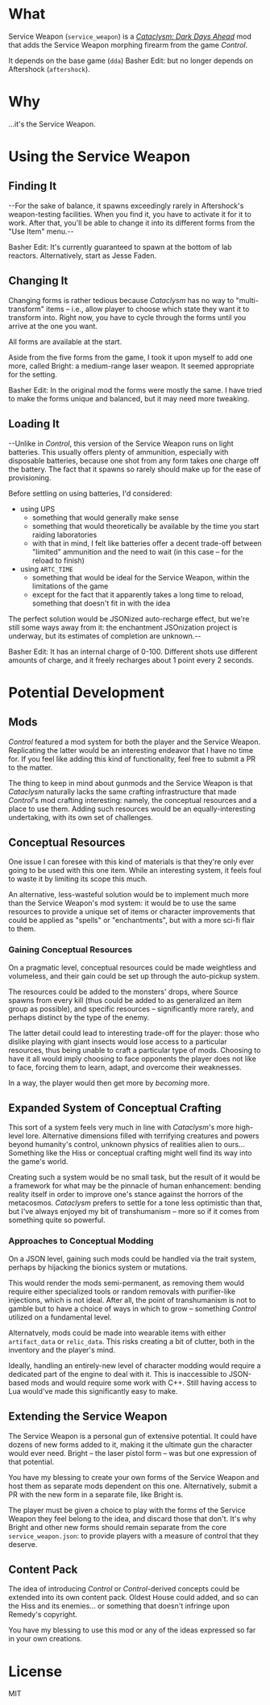# What

Service Weapon (`service_weapon`) is a [*Cataclysm: Dark Days Ahead*](http://github.com/cleverRaven/Cataclysm-DDA) mod that adds the Service Weapon morphing firearm from the game *Control*.

It depends on the base game (`dda`) Basher Edit: but no longer depends on Aftershock (`aftershock`).

# Why

...it's the Service Weapon.

# Using the Service Weapon

## Finding It

--For the sake of balance, it spawns exceedingly rarely in Aftershock's weapon-testing facilities. When you find it, you have to activate it for it to work. After that, you'll be able to change it into its different forms from the "Use Item" menu.--

Basher Edit: It's currently guaranteed to spawn at the bottom of lab reactors. Alternatively, start as Jesse Faden.

## Changing It

Changing forms is rather tedious because *Cataclysm* has no way to "multi-transform" items – i.e., allow player to choose which state they want it to transform into. Right now, you have to cycle through the forms until you arrive at the one you want.

All forms are available at the start.

Aside from the five forms from the game, I took it upon myself to add one more, called Bright: a medium-range laser weapon. It seemed appropriate for the setting.

Basher Edit: In the original mod the forms were mostly the same. I have tried to make the forms unique and balanced, but it may need more tweaking.

## Loading It

--Unlike in *Control*, this version of the Service Weapon runs on light batteries. This usually offers plenty of ammunition, especially with disposable batteries, because one shot from any form takes one charge off the battery. The fact that it spawns so rarely should make up for the ease of provisioning.

Before settling on using batteries, I'd considered:

* using UPS
  * something that would generally make sense
  * something that would theoretically be available by the time you start raiding laboratories
  * with that in mind, I felt like batteries offer a decent trade-off between "limited" ammunition and the need to wait (in this case – for the reload to finish)
* using `ARTC_TIME`
  * something that would be ideal for the Service Weapon, within the limitations of the game
  * except for the fact that it apparently takes a long time to reload, something that doesn't fit in with the idea

The perfect solution would be JSONized auto-recharge effect, but we're still some ways away from it: the enchantment JSOnization project is underway, but its estimates of completion are unknown.--

Basher Edit: It has an internal charge of 0-100. Different shots use different amounts of charge, and it freely recharges about 1 point every 2 seconds.

# Potential Development

## Mods

*Control* featured a mod system for both the player and the Service Weapon. Replicating the latter would be an interesting endeavor that I have no time for. If you feel like adding this kind of functionality, feel free to submit a PR to the matter.

The thing to keep in mind about gunmods and the Service Weapon is that *Cataclysm* naturally lacks the same crafting infrastructure that made *Control*'s mod crafting interesting: namely, the conceptual resources and a place to use them. Adding such resources would be an equally-interesting undertaking, with its own set of challenges.

## Conceptual Resources

One issue I can foresee with this kind of materials is that they're only ever going to be used with this one item. While an interesting system, it feels foul to waste it by limiting its scope this much.

An alternative, less-wasteful solution would be to implement much more than the Service Weapon's mod system: it would be to use the same resources to provide a unique set of items or character improvements that could be applied as "spells" or "enchantments", but with a more sci-fi flair to them.

### Gaining Conceptual Resources

On a pragmatic level, conceptual resources could be made weightless and volumeless, and their gain could be set up through the auto-pickup system.

The resources could be added to the monsters' drops, where Source spawns from every kill (thus could be added to as generalized an item group as possible), and specific resources – significantly more rarely, and perhaps distinct by the type of the enemy.

The latter detail could lead to interesting trade-off for the player: those who dislike playing with giant insects would lose access to a particular resources, thus being unable to craft a particular type of mods. Choosing to have it all would imply choosing to face opponents the player does not like to face, forcing them to learn, adapt, and overcome their weaknesses.

In a way, the player would then get more by *becoming* more.

## Expanded System of Conceptual Crafting

This sort of a system feels very much in line with *Cataclysm*'s more high-level lore. Alternative dimensions filled with terrifying creatures and powers beyond humanity's control, unknown physics of realities alien to ours... Something like the Hiss or conceptual crafting might well find its way into the game's world.

Creating such a system would be no small task, but the result of it would be a framework for what may be the pinnacle of human enhancement: bending reality itself in order to improve one's stance against the horrors of the metacosmos. *Cataclysm* prefers to settle for a tone less optimistic than that, but I've always enjoyed my bit of transhumanism – more so if it comes from something quite so powerful.

### Approaches to Conceptual Modding

On a JSON level, gaining such mods could be handled via the trait system, perhaps by hijacking the bionics system or mutations.

This would render the mods semi-permanent, as removing them would require either specialized tools or random removals with purifier-like injections, which is not ideal. After all, the point of transhumanism is not to gamble but to have a choice of ways in which to grow – something *Control* utilized on a fundamental level.

Alternatvely, mods could be made into wearable items with either `artifact_data` or `relic_data`. This risks creating a bit of clutter, both in the inventory and the player's mind.

Ideally, handling an entirely-new level of character modding would require a dedicated part of the engine to deal with it. This is inaccessible to JSON-based mods and would require some work with C++. Still having access to Lua would've made this significantly easy to make.

## Extending the Service Weapon

The Service Weapon is a personal gun of extensive potential. It could have dozens of new forms added to it, making it the ultimate gun the character would ever need. Bright – the laser pistol form – was but one expression of that potential.

You have my blessing to create your own forms of the Service Weapon and host them as separate mods dependent on this one. Alternatively, submit a PR with the new form in a separate file, like Bright is.

The player must be given a choice to play with the forms of the Service Weapon they feel belong to the idea, and discard those that don't. It's why Bright and other new forms should remain separate from the core `service_weapon.json`: to provide players with a measure of control that they deserve.

## Content Pack

The idea of introducing *Control* or *Control*-derived concepts could be extended into its own content pack. Oldest House could added, and so can the Hiss and its enemies... or something that doesn't infringe upon Remedy's copyright.

You have my blessing to use this mod or any of the ideas expressed so far in your own creations.

# License

MIT
